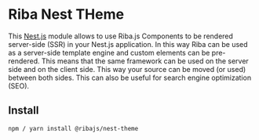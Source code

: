 # Riba Nest THeme

This [Nest.js](https://nestjs.com/) module allows to use Riba.js Components to be rendered server-side (SSR) in your Nest.js application. In this way Riba can be used as a server-side template engine and custom elements can be pre-rendered. This means that the same framework can be used on the server side and on the client side. This way your source can be moved (or used) between both sides. This can also be useful for search engine optimization (SEO).

## Install

```sh
npm / yarn install @ribajs/nest-theme
```
